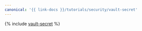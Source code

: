 ```yaml
---
canonical: '{{ link-docs }}/tutorials/security/vault-secret'
---
```


{% include [vault-secret](../../../_tutorials/security/vault-secret.md) %}